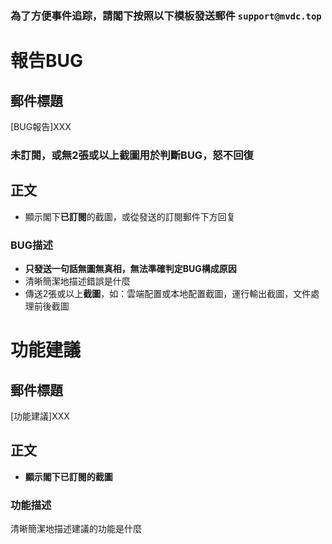 ### 為了方便事件追踪，請閣下按照以下模板發送郵件 `support@mvdc.top`

# 報告BUG
## 郵件標題
[BUG報告]XXX

### 未訂閱，或無2張或以上截圖用於判斷BUG，怒不回復

## 正文
* 顯示閣下**已訂閱**的截圖，或從發送的訂閱郵件下方回复

### BUG描述
* **只發送一句話無圖無真相，無法準確判定BUG構成原因**
* 清晰簡潔地描述錯誤是什麼
* 傳送2張或以上**截圖**，如：雲端配置或本地配置截圖，運行輸出截圖，文件處理前後截圖

# 功能建議
## 郵件標題
[功能建議]XXX

## 正文
* **顯示閣下已訂閱的截圖**

### 功能描述
清晰簡潔地描述建議的功能是什麼